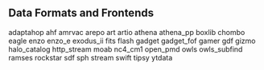## Data Formats and Frontends



adaptahop
ahf
amrvac
arepo
art
artio
athena
athena_pp
boxlib
chombo
eagle
enzo
enzo_e
exodus_ii
fits
flash
gadget
gadget_fof
gamer
gdf
gizmo
halo_catalog
http_stream
moab
nc4_cm1
open_pmd
owls
owls_subfind
ramses
rockstar
sdf
sph
stream
swift
tipsy
ytdata

